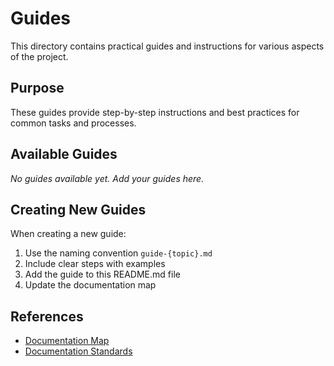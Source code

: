 # Guides

This directory contains practical guides and instructions for various aspects of the project.

## Purpose

These guides provide step-by-step instructions and best practices for common tasks and processes.

## Available Guides

_No guides available yet. Add your guides here._

## Creating New Guides

When creating a new guide:

1. Use the naming convention `guide-{topic}.md`
2. Include clear steps with examples
3. Add the guide to this README.md file
4. Update the documentation map

## References

- [Documentation Map](../navigation/documentation-map.md)
- [Documentation Standards](../navigation/documentation-standards.md)
